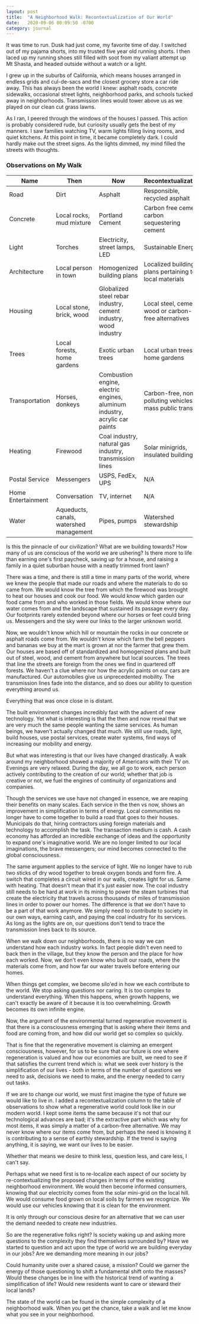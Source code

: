 ```yaml
---
layout: post
title:  "A Neighborhood Walk: Recontextualization of Our World"
date:   2020-09-06 00:09:50 -0700
category: journal
---
```

It was time to run. Dusk had just come, my favorite time of day. I switched out of my pajama shorts, into my trusted five year old running shorts. I then laced up my running shoes still filled with soot from my valiant attempt up Mt Shasta, and headed outside without a watch or a light.

I grew up in the suburbs of California, which means houses arranged in endless grids and cul-de-sacs and the closest grocery store a car ride away. This has always been the world I knew: asphalt roads, concrete sidewalks, occasional street lights, neighborhood parks, and schools tucked away in neighborhoods. Transmission lines would tower above us as we played on our clean cut grass lawns.

As I ran, I peered through the windows of the houses I passed. This action is probably considered rude, but curiosity usually gets the best of my manners. I saw families watching TV, warm lights filling living rooms, and quiet kitchens. At this point in time, it became completely dark. I could hardly make out the street signs. As the lights dimmed, my mind filled the streets with thoughts.

### Observations on My Walk

|Name              |Then                                   |Now                                                                        |Recontextualization                                     |
|------------------|---------------------------------------|---------------------------------------------------------------------------|--------------------------------------------------------|
|Road              |Dirt                                   |Asphalt                                                                    |Responsible, recycled asphalt                           |
|Concrete          |Local rocks, mud mixture               |Portland Cement                                                            |Carbon free cement, carbon sequestering cement          |
|Light             |Torches                                |Electricity, street lamps, LED                                             |Sustainable Energy                                      |
|Architecture      |Local person in town                   |Homogenized building plans                                                 |Localized building plans pertaining to local materials  |
|Housing           |Local stone, brick, wood               |Globalized steel rebar industry, cement industry, wood industry            |Local steel, cement, wood or carbon-free alternatives   |
|Trees             |Local forests, home gardens            |Exotic urban trees                                                         |Local urban trees, home gardens                         |
|Transportation    |Horses, donkeys                        |Combustion engine, electric engines, aluminum industry, acrylic car paints |Carbon-free, non-polluting vehicles, mass public transit|
|Heating           |Firewood                               |Coal industry, natural gas industry, transmission lines                    |Solar minigrids, insulated buildings                    |
|Postal Service    |Messengers                             |USPS, FedEx, UPS                                                           |N/A                                                     |
|Home Entertainment|Conversation                           |TV, internet                                                               |N/A                                                     |
|Water             |Aqueducts, canals, watershed management|Pipes, pumps                                                               |Watershed stewardship                                   |

Is this the pinnacle of our civilization? What are we building towards? How many of us are conscious of the world we are ushering? Is there more to life than earning one's first paycheck, saving up for a house, and raising a family in a quiet suburban house with a neatly trimmed front lawn?

There was a time, and there is still a time in many parts of the world, where we knew the people that made our roads and where the materials to do so came from. We would know the tree from which the firewood was brought to heat our houses and cook our food. We would know which garden our food came from and who worked in those fields. We would know where our water comes from and the landscape that sustained its passage every day. Our footprints rarely extended beyond where our horses or feet could bring us. Messengers and the sky were our links to the larger unknown world.

Now, we wouldn't know which hill or mountain the rocks in our concrete or asphalt roads come from. We wouldn't know which farm the bell peppers and bananas we buy at the mart is grown at nor the farmer that grew them. Our houses are based off of standardized and homogenized plans and built out of steel, wood, and cement from anywhere but local sources. The trees that line the streets are foreign from the ones we find in quartered off forests. We haven't a clue where nor how the acrylic paints on our cars are manufactured. Our automobiles give us unprecedented mobility. The transmission lines fade into the distance, and so does our ability to question everything around us.  

Everything that was once close in is distant.

The built environment changes incredibly fast with the advent of new technology. Yet what is interesting is that the then and now reveal that we are very much the same people wanting the same services. As human beings, we haven't actually changed that much. We still use roads, light, build houses, use postal services, create water systems, find ways of increasing our mobility and energy.

But what was interesting is that our lives have changed drastically. A walk around my neighborhood showed a majority of Americans with their TV on. Evenings are very relaxed. During the day, we all go to work, each person actively contributing to the creation of our world; whether that job is creative or not, we fuel the engines of continuity of organizations and companies.

Though the services we use have not changed in essence, we are reaping their benefits on many scales. Each service in the then vs now, shows an improvement in simplification in terms of energy. Local communities no longer have to come together to build a road that goes to their houses. Municipals do that, hiring contractors using foreign materials and technology to accomplish the task. The transaction medium is cash. A cash economy has afforded an incredible exchange of ideas and the opportunity to expand one's imaginative world. We are no longer limited to our local imaginations, the brave messengers; our mind becomes connected to the global consciousness.

The same argument applies to the service of light. We no longer have to rub two sticks of dry wood together to break oxygen bonds and form fire. A switch that completes a circuit wired in our walls, creates light for us. Same with heating. That doesn't mean that it's just easier now. The coal industry still needs to be hard at work in its mining to power the steam turbines that create the electricity that travels across thousands of miles of transmission lines in order to power our homes. The difference is that *we* don't have to be a part of that work anymore. We simply need to contribute to society in our own ways, earning cash, and paying the coal industry for its services. As long as the lights are on, our questions don't tend to trace the transmission lines back to its source.

When we walk down our neighborhoods, there is no way we can understand how each industry works. In fact people didn't even need to back then in the village, but they know the person and the place for how each worked. Now, we don't even know who built our roads, where the materials come from, and how far our water travels before entering our homes.

When things get complex, we become silo'ed in how we each contribute to the world. We stop asking questions nor caring. It is too complex to understand everything. When this happens, when growth happens, we can't exactly be aware of it because it is too overwhelming. Growth becomes its own infinite engine.

Now, the argument of the environmental turned regenerative movement is that there is a consciousness emerging that is asking where their items and food are coming from, and how did our world get so complex so quickly.

That is fine that the regenerative movement is claiming an emergent consciousness, however, for us to be sure that our future is one where regeneration is valued and how our economies are built, we need to see if that satisfies the current trend which is: what we seek over history is the simplification of our lives - both in terms of the number of questions we need to ask, decisions we need to make, and the energy needed to carry out tasks.

If we are to change our world, we must first imagine the type of future we would like to live in. I added a recontextualization column to the table of observations to show what a regenerative world could look like in our modern world. I kept some items the same because it's not that our technological advances are bad; it's the extractive part which was why for most items, it was simply a matter of a carbon-free alternative. We may never know where our items come from, but perhaps the need is knowing it is contributing to a sense of earthly stewardship. If the trend is saying anything, it is saying, we want our lives to be easier.

Whether that means we desire to think less, question less, and care less, I can't say.

Perhaps what we need first is to re-localize each aspect of our society by re-contextualizing the proposed changes in terms of the existing neighborhood environment. We would then become informed consumers, knowing that our electricity comes from the solar mini-grid on the local hill. We would consume food grown on local soils by farmers we recognize. We would use our vehicles knowing that it is clean for the environment.

It is only through our conscious desire for an alternative that we can user the demand needed to create new industries.

So are the regenerative folks right? Is society waking up and asking more questions to the complexity they find themselves surrounded by? Have we started to question and act upon the type of world we are building everyday in our jobs? Are we demanding more meaning in our jobs?

Could humanity unite over a shared cause, a mission? Could we garner the energy of those questioning to shift a fundamental shift onto the masses? Would these changes be in line with the historical trend of wanting a simplification of life? Would new residents want to care or steward their local lands?

The state of the world can be found in the simple complexity of a neighborhood walk. When you get the chance, take a walk and let me know what you see in your neighborhood.

